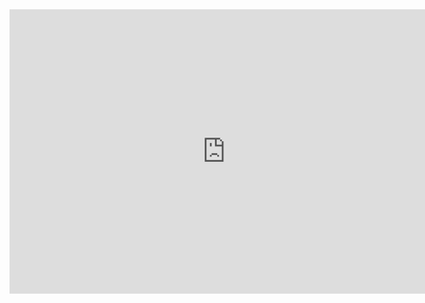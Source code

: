 <iframe src="https://docs.google.com/forms/d/1tQQu9koSzhJvMu5OVSk7LKagw0-Z6NVlwNicgA68vZQ/viewform?embedded=true" width="760" height="500" frameborder="0" marginheight="0" marginwidth="0">Загрузка...</iframe>
